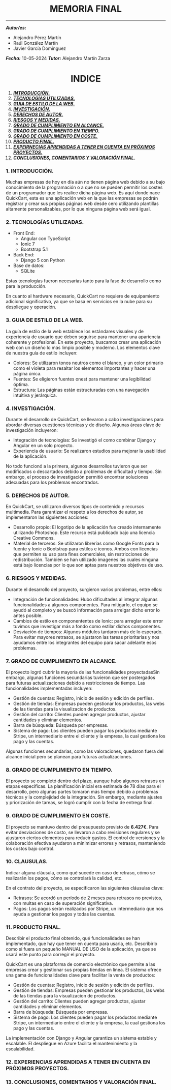 <center>

# MEMORIA FINAL
***


</center>

<right>


***Autor/es:***  
+ Alejandro Pérez Martín
+ Raúl González Martín
+ Javier García Domínguez

***Fecha:***  10-05-2024
***Tutor:*** Alejandro Martín Zarza



</right>

<center>

# INDICE 

</center>

1. [***INTRODUCCIÓN.***](#id1)
2. [***TECNOLOGÍAS UTILIZADAS.***](#id2)
3. [***GUIA DE ESTILO DE LA WEB.***](#id3)
4. [***INVESTIGACIÓN.***](#id4)
5. [***DERECHOS DE AUTOR.***](#id5)
6. [***RIESGOS Y MEDIDAS.***](#id6)
7. [***GRADO DE CUMPLIMIENTO EN ALCANCE.***](#id7)
8. [***GRADO DE CUMPLIMIENTO EN TIEMPO.***](#id8)
9. [***GRADO DE CUMPLIMIENTO EN COSTE.***](#id9)
10. [***PRODUCTO FINAL.***](#id10)
11. [***EXPEIRNECIAS APRENDIDAS A TENER EN CUENTA EN PRÓXIMOS PROYECTOS.***](#id11)
12. [***CONCLUSIONES, COMENTARIOS Y VALORACIÓN FINAL.***](#id12)


### 1. INTRODUCCIÓN. <a name="id1"></a>

Muchas empresas de hoy en día aún no tienen página web debido a su bajo conocimiento de la programación o a que no se pueden permitir los costes de un programador que les realice dicha página web. Es aquí donde nace QuickCart, esta es una aplicación web en la que las empresas se podrán registrar y crear sus propias páginas web desde cero utilizando plantillas altamente personalizables, por lo que ninguna página web será igual.

### 2. TECNOLOGÍAS UTILIZADAS. <a name="id2"></a>

+ Front End:
    - Angular con TypeScript
    - Ionic 7
    - Bootstrap 5.1
+ Back End:
    - Django 5 con Python
+ Base de datos:
    - SQLite

Estas tecnologías fueron necesarias tanto para la fase de desarrollo como para la producción.

En cuanto al hardware necesario, QuickCart no requiere de equipamiento adicional significativo, ya que se basa en servicios en la nube para su despliegue y operación.

### 3. GUIA DE ESTILO DE LA WEB. <a name="id3"></a>

La guía de estilo de la web establece los estándares visuales y de experiencia de usuario que deben seguirse para mantener una apariencia coherente y profesional. En este proyecto, buscamos crear una aplicación web con un diseño lo más limpio posible y moderno. Los elementos clave de nuestra guía de estilo incluyen:

+ Colores: Se utilizaron tonos neutros como el blanco, y un color primario como el violeta para resaltar los elementos importantes y hacer una página única.
+ Fuentes: Se eligieron fuentes onest para mantener una legibilidad óptima.
+ Estructura: Las páginas están estructuradas con una navegación intuitiva y jerárquica.

### 4. INVESTIGACIÓN. <a name="id4"></a>

Durante el desarrollo de QuickCart, se llevaron a cabo investigaciones para abordar diversas cuestiones técnicas y de diseño. Algunas áreas clave de investigación incluyeron:

+ Integración de tecnologías: Se investigó el como combinar Django y Angular en un solo proyecto.
+ Experiencia de usuario: Se realizaron estudios para mejorar la usabilidad de la aplicación.

No todo funcionó a la primera, algunos desarrollos tuvieron que ser modificados o descartados debido a problemas de dificultad y tiempo. Sin embargo, el proceso de investigación permitió encontrar soluciones adecuadas para los problemas encontrados.

### 5. DERECHOS DE AUTOR. <a name="id5"></a>

En QuickCart, se utilizaron diversos tipos de contenido y recursos multimedia. Para garantizar el respeto a los derechos de autor, se implementaron las siguientes acciones:

+ Desarrollo propio: El logotipo de la aplicación fue creado internamente utilizando Photoshop. Este recurso está publicado bajo una licencia Creative Commons.
+ Material de terceros: Se utilizaron librerías como Google Fonts para la fuente y Ionic o Bootstrap para estilos e iconos. Ambos con licencias que permiten su uso para fines comerciales, sin restricciones de redistribución. También se han utilizado imagenes las cuales ninguna está bajo licencias por lo que son aptas para nuestros objetivos de uso.

### 6. RIESGOS Y MEDIDAS. <a name="id6"></a>

Durante el desarrollo del proyecto, surgieron varios problemas, entre ellos:

+ Integración de funcionalidades: Hubo dificultades al integrar algunas funcionalidades a algunos componentes. Para mitigarlo, el equipo se ayudó al completo y se buscó información para arrelgar dicho error lo antes posible.
+ Cambios de estilo en componententes de Ionic: para arreglar este error tuvimos que investigar más a fondo como estilar dichos componentes.
+ Desviación de tiempos: Algunos módulos tardaron más de lo esperado. Para evitar mayores retrasos, se ajustaron las tareas prioritarias y nos ayudamos entre los integrantes del equipo para sacar adelante esos problemas.

### 7. GRADO DE CUMPLIMIENTO EN ALCANCE. <a name="id7"></a>

El proyecto logró cubrir la mayoría de las funcionalidades proyectadasSin embargo, algunas funciones secundarias tuvieron que ser postergados para futuras actualizaciones debido a restricciones de tiempo. Las funcionalidades implementadas incluyen:

+ Gestión de cuentas: Registro, inicio de sesión y edición de perfiles.
+ Gestión de tiendas: Empresas pueden gestionar los productos, las webs de las tiendas para la visualizacion de productos.
+ Gestión del carrito: Clientes pueden agregar productos, ajustar cantidades y eliminar elementos.
+ Barra de búsqueda: Búsqueda por empresas.
+ Sistema de pago: Los clientes pueden pagar los productos mediante Stripe, un intermediario entre el cliente y la empresa, la cual gestiona los pago y las cuentas.

Algunas funciones secundarias, como las valoraciones, quedaron fuera del alcance inicial pero se planean para futuras actualizaciones.

### 8. GRADO DE CUMPLIMIENTO EN TIEMPO. <a name="id8"></a>

El proyecto se completó dentro del plazo, aunque hubo algunos retrasos en etapas específicas. La planificación inicial era estimada de 78 días para el desarrollo, pero algunas partes tomaron más tiempo debido a problemas técnicos y la complejidad de la integración. Sin embargo, mediante ajustes y priorización de tareas, se logró cumplir con la fecha de entrega final.

### 9. GRADO DE CUMPLIMIENTO EN COSTE. <a name="id9"></a>

El proyecto se mantuvo dentro del presupuesto previsto de **6.427€**. Para evitar desviaciones de costo, se llevaron a cabo revisiones regulares y se ajustaron ciertos elementos para reducir gastos. El control de versiones y la colaboración efectiva ayudaron a minimizar errores y retrasos, manteniendo los costos bajo control.

### 10.  CLAUSULAS. <a name="id10"></a>

Indicar alguna cláusula, como qué sucede en caso de retraso, cómo se realizarán los pagos, cómo se controlará la calidad, etc.

En el contrato del proyecto, se especificaron las siguientes cláusulas clave:

+ Retrasos: Se acordó un período de 2 meses para retrasos no previstos, con multas en caso de superación significativa.
+ Pagos: Los pagos serán realizados por Stripe, un intermediario que nos ayuda a gestionar los pagos y todas las cuentas.

### 11.  PRODUCTO FINAL. <a name="id11"></a>

Describir el producto final obtenido, qué funcionalidades se han implementado, que hay que tener en cuenta para usarla, etc. Describirlo como si fuera un pequeño MANUAL DE USO de la aplicación, ya que se usará este punto para corregir el proyecto.

QuickCart es una plataforma de comercio electrónico que permite a las empresas crear y gestionar sus propias tiendas en línea. El sistema ofrece una gama de funcionalidades clave para facilitar la venta de productos:

+ Gestión de cuentas: Registro, inicio de sesión y edición de perfiles.
+ Gestión de tiendas: Empresas pueden gestionar los productos, las webs de las tiendas para la visualizacion de productos.
+ Gestión del carrito: Clientes pueden agregar productos, ajustar cantidades y eliminar elementos.
+ Barra de búsqueda: Búsqueda por empresas.
+ Sistema de pago: Los clientes pueden pagar los productos mediante Stripe, un intermediario entre el cliente y la empresa, la cual gestiona los pago y las cuentas.

La implementación con Django y Angular garantiza un sistema estable y escalable. El despliegue en Azure facilita el mantenimiento y la escalabilidad.
    
### 12.  EXPERIENCIAS APRENDIDAS A TENER EN CUENTA EN PRÓXIMOS PROYECTOS. <a name="id12"></a>
### 13.  CONCLUSIONES, COMENTARIOS Y VALORACIÓN FINAL. <a name="id13"></a>
